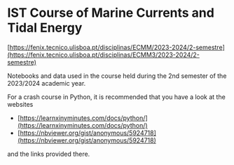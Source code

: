 # IST Course of Marine Currents and Tidal Energy 
[https://fenix.tecnico.ulisboa.pt/disciplinas/ECMM/2023-2024/2-semestre](https://fenix.tecnico.ulisboa.pt/disciplinas/ECMM3/2023-2024/2-semestre)

Notebooks and data used in the course held during the 2nd semester of the 2023/2024 academic year.

For a crash course in Python, it is recommended that you have a look at the websites 
  * [https://learnxinyminutes.com/docs/python/](https://learnxinyminutes.com/docs/python/)
  * [https://nbviewer.org/gist/anonymous/5924718](https://nbviewer.org/gist/anonymous/5924718)
    
and the links provided there.
